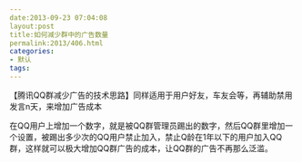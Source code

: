 ```yaml
---
date:2013-09-23 07:04:08
layout:post
title:如何减少群中的广告数量
permalink:2013/406.html
categories:
- 默认
tags:
---
```



<p> 【腾讯QQ群减少广告的技术思路】同样适用于用户好友，车友会等，再辅助禁用发言n天，来增加广告成本 </p> 
<p> 在QQ用户上增加一个数字，就是被QQ群管理员踢出的数字，然后QQ群里增加一个设置，被踢出多少次的QQ用户禁止加入，禁止Q龄在1年以下的用户加入QQ群，这样就可以极大增加QQ群广告的成本，让QQ群的广告不再那么泛滥。 </p>